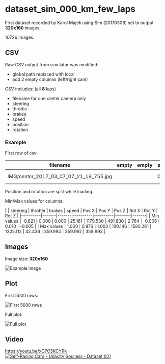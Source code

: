 # dataset_sim_000_km_few_laps

First dataset recorded by Karol Majek using Sim (20170306) set to output **320x160** images.

10726 images.

## CSV

Raw CSV output from simulator was modified:

- global path replaced with local
- add 2 empty columns (left/right cam)


CSV includes: (all **8** laps)

- filename for one center camera only
- steering
- throttle
- brakes
- speed
- position
- rotation

### Example

First row of csv:

| filename | empty | empty | steering | throttle | brakes | speed | Position | Rotation|
|----------|-------|-------|----------|----------|--------|-------|----------------|----------------|
| IMG/center_2017_03_07_07_21_19_755.jpg | | | 0.0 | 0.681 | 0.0 | 32.178 | 1238.048:750.667: 29.766 | 356.186:177.798:359.968 |

Position and rotation are split while loading.

Min/Max values for columns:

|   | steering | throttle | brakes | speed | Pos X | Pos Y | Pos Z | Rot X | Rot Y | Rot Z |
|----------|-------|-------|----------|----------|--------|-------|
| Min values | -0.821 | 0.000 | 0.000 | 25.161 | 1179.530 | 491.830 | 2.764 | -0.006 | 0.010 | -0.005 |
| Max values | 1.000 | 0.976 | 1.000 | 100.146 | 1580.281 | 1325.112 | 42.436 | 359.994 | 359.992 | 359.993 |

## Images

Image size: **320x160**

![Example image](IMG/center_2017_03_07_07_21_19_755.jpg)

## Plot

First 5000 rows:

![First 5000 rows](first5000.png)

Full plot:

![Full plot](full.png)

## Video
https://youtu.be/xC7O5KCY1lk
[![Self-Racing Cars - Udacity Soulless - Dataset 001](https://img.youtube.com/vi/xC7O5KCY1lk/0.jpg)](https://www.youtube.com/watch?v=xC7O5KCY1lk)
